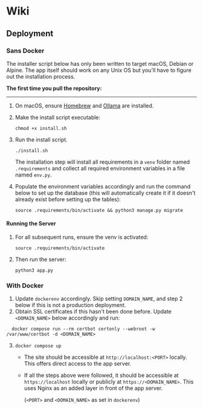 # Wiki

## Deployment

### Sans Docker

The installer script below has only been written to target macOS, Debian or Alpine. The app itself should work on any Unix OS but you'll have to figure out the installation process.

**The first time you pull the repository:**

---

1. On macOS, ensure [Homebrew](https://brew.sh/) and [Ollama](https://ollama.com/download) are installed.

2. Make the install script executable:

    ```
    chmod +x install.sh
    ```

3. Run the install script.

    ```
    ./install.sh
    ```
    
    The installation step will install all requirements in a `venv` folder named `.requirements` and collect all required
    environment variables in a file named `env.py`. 

4. Populate the environment variables accordingly and run the command below to set up the database (this will automatically create it if it doesn't already exist before setting up the tables): 

    ```
    source .requirements/bin/activate && python3 manage.py migrate
    ```

#### Running the Server

1. For all subsequent runs, ensure the venv is activated:

    ```
    source .requirements/bin/activate
    ```

2. Then run the server:

    ```
    python3 app.py
    ```

### With Docker

1. Update `dockerenv` accordingly. Skip setting `DOMAIN_NAME`, and step 2 below if this is not a production deployment.
2. Obtain SSL certificates if this hasn't been done before. Update `<DOMAIN_NAME>` below accordingly and run:

```
  docker compose run --rm certbot certonly --webroot -w /var/www/certbot -d <DOMAIN_NAME>
```

3. `docker compose up`

    - The site should be accessible at `http://localhost:<PORT>` locally. This offers direct access to the app server.
    - If all the steps above were followed, it should be accessible at `https://localhost` locally or publicly at `https://<DOMAIN_NAME>`. This uses Nginx as an added layer in front of the app server.

        (`<PORT>` and `<DOMAIN_NAME>` as set in `dockerenv`)
